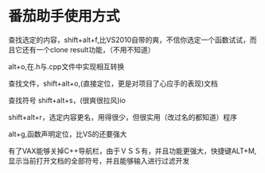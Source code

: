 # 番茄助手使用方式
查找选定的内容，shift+alt+f,比VS2010自带的爽，不信你选定一个函数试试，而且它还有一个clone result功能，（不用不知道）


alt+o,在.h与.cpp文件中实现相互转换


查找文件，shift+alt+o,(直接定位，更是对项目了心应手的表现)文档

查找符号 shift+alt+s，(很爽很拉风)io

shift+alt+r，选定内容更名，用得很少，但很实用（改过名的都知道）程序


alt+g,函数声明定位，比VS的还要强大


有了VAX能够关掉C++导航栏，由于ＶＳＳ有，并且功能更强大，快捷键ALT+M,显示当前打开文档的全部符号，并且能够输入进行过滤开发












